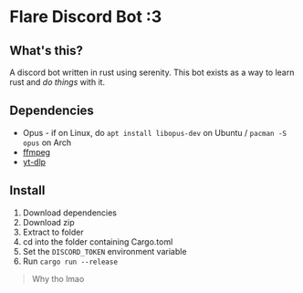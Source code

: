 # Flare Discord Bot :3
## What's this?
A discord bot written in rust using serenity. This bot exists as a way to learn rust and _do things_ with it.

## Dependencies
- Opus - if on Linux, do `apt install libopus-dev` on Ubuntu / `pacman -S opus` on Arch
- [ffmpeg](https://ffmpeg.org/download.html)
- [yt-dlp](https://github.com/yt-dlp/yt-dlp#installation)

## Install
1. Download dependencies
2. Download zip
3. Extract to folder
4. cd into the folder containing Cargo.toml
5. Set the `DISCORD_TOKEN` environment variable
6. Run `cargo run --release`

> Why tho lmao
